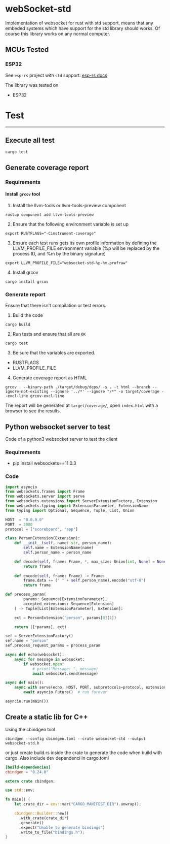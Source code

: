 # webSocket-std

Implementation of websocket for rust with std support, means that any embeded systems which have support for the std library should works. Of course this library works on any normal computer.

## MCUs Tested

### ESP32

See ``esp-rs`` project with ``std`` support: [esp-rs docs](https://esp-rs.github.io/book/overview/using-the-standard-library.html)

The library was tested on
- ESP32

# Test

---

## Execute all test

```console
cargo test
```

## Generate coverage report

### Requirements

#### Install ``grcov`` tool

1. Install the llvm-tools or llvm-tools-preview component
```console
rustup component add llvm-tools-preview
```

2. Ensure that the following environment variable is set up
```console
export RUSTFLAGS="-Cinstrument-coverage"
```

3. Ensure each test runs gets its own profile information by defining the LLVM_PROFILE_FILE environment variable (%p will be replaced by the process ID, and %m by the binary signature)
```console
export LLVM_PROFILE_FILE="websocket-std-%p-%m.profraw"
```

4. Install grcov

```console
cargo install grcov
```

### Generate report

Ensure that there isn't compilation or test errors.
1. Build the code
```console
cargo build
```

2. Run tests and ensure that all are ``OK``
```console
cargo test
```

3. Be sure that the variables are exported. 
- RUSTFLAGS
- LLVM_PROFILE_FILE

4. Generate coverage report as HTML
```console
grcov . --binary-path ./target/debug/deps/ -s . -t html --branch --ignore-not-existing --ignore '../*' --ignore "/*" -o target/coverage --excl-line grcov-excl-line
```

The report will be generated at ``target/coverage/``, open ``index.html`` with a browser to see the results.

## Python websocket server to test
Code of a python3 websocket server to test the client

### Requirements
- pip install websockets==11.0.3

### Code
```python
import asyncio
from websockets.frames import Frame
from websockets.server import serve
from websockets.extensions import ServerExtensionFactory, Extension
from websockets.typing import ExtensionParameter, ExtensionName
from typing import Optional, Sequence, Tuple, List, Union

HOST  = "0.0.0.0"
PORT  = 3000
protocol = ["scoreboard", "app"]

class PersonExtension(Extension):
    def __init__(self, name: str, person_name):
        self.name = ExtensionName(name)
        self.person_name = person_name

    def decode(self, frame: Frame, *, max_size: Union[int, None] = None) -> Frame:
        return frame
    
    def encode(self, frame: Frame) -> Frame:
        frame.data += (" " + self.person_name).encode("utf-8")
        return frame

def process_param(
        params: Sequence[ExtensionParameter], 
        accepted_extensions: Sequence[Extension]
    ) -> Tuple[List[ExtensionParameter], Extension]:

    ext = PersonExtension("person", params[0][1])

    return ([*params], ext)

sef = ServerExtensionFactory()
sef.name = "person"
sef.process_request_params = process_param

async def echo(websocket):
    async for message in websocket:
        if websocket.open:
            # print("Message: ", message)
            await websocket.send(message)

async def main():
    async with serve(echo, HOST, PORT, subprotocols=protocol, extensions=[sef]):
        await asyncio.Future()  # run forever

asyncio.run(main())
```


## Create a static lib for C++
Using the cbindgen tool
```console
cbindgen --config cbindgen.toml --crate websocket-std --output websocket-std.h
```

or just create build.rs inside the crate to generate the code when build with cargo.
Also include dev dependenci in cargo.toml

```toml
[build-dependencies]
cbindgen = "0.24.0"
```


```rust
extern crate cbindgen;

use std::env;

fn main() {
    let crate_dir = env::var("CARGO_MANIFEST_DIR").unwrap();

    cbindgen::Builder::new()
      .with_crate(crate_dir)
      .generate()
      .expect("Unable to generate bindings")
      .write_to_file("bindings.h");
}
```
